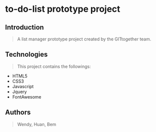 # to-do-list prototype project

## Introduction

>A list manager prototype project created by the GITtogether team.


## Technologies

> This project contains the followings:
- HTML5
- CSS3
- Javascript
- Jquery
- FontAwesome


## Authors
> Wendy, Huan, Bem








